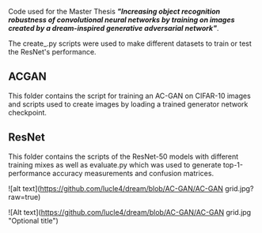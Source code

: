 Code used for the Master Thesis ***"Increasing object recognition robustness of convolutional neural networks by training on images created by a dream-inspired generative adversarial network"***.

The create_.py scripts were used to make different datasets to train or test the ResNet's performance.


## ACGAN
This folder contains the script for training an AC-GAN on CIFAR-10 images and scripts used to create images by loading a trained generator network checkpoint.

## ResNet
This folder contains the scripts of the ResNet-50 models with different training mixes as well as evaluate.py which was used to generate top-1-performance accuracy measurements and confusion matrices.


![alt text](https://github.com/lucle4/dream/blob/AC-GAN/AC-GAN grid.jpg?raw=true)

![Alt text](https://github.com/lucle4/dream/blob/AC-GAN/AC-GAN grid.jpg "Optional title")
